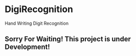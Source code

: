# DigiRecognition
Hand Writing Digit Recognition

## Sorry For Waiting! This project is under Development!
